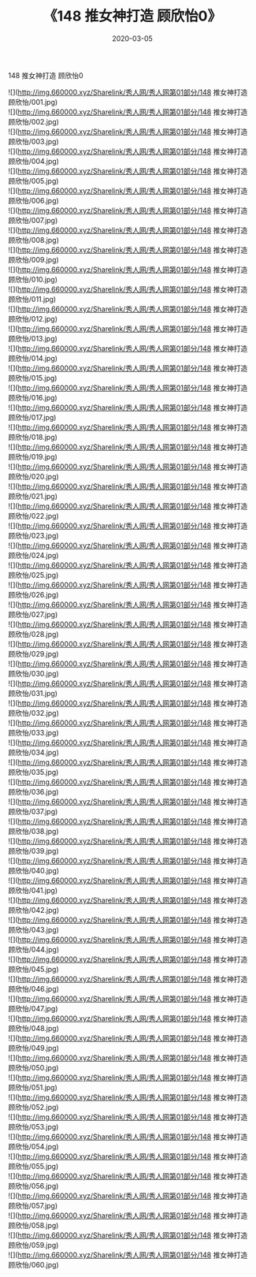 ﻿---
layout: post
title:  《148 推女神打造 顾欣怡0》
date:   2020-03-05
img: http://img.660000.xyz/Sharelink/秀人网/秀人网第01部分/148 推女神打造 顾欣怡0/000.jpg
categories: [美女, 清纯, 唯美]
---

148 推女神打造 顾欣怡0

  ![](http://img.660000.xyz/Sharelink/秀人网/秀人网第01部分/148 推女神打造 顾欣怡/001.jpg) <br> ![](http://img.660000.xyz/Sharelink/秀人网/秀人网第01部分/148 推女神打造 顾欣怡/002.jpg) <br> ![](http://img.660000.xyz/Sharelink/秀人网/秀人网第01部分/148 推女神打造 顾欣怡/003.jpg) <br> ![](http://img.660000.xyz/Sharelink/秀人网/秀人网第01部分/148 推女神打造 顾欣怡/004.jpg) <br> ![](http://img.660000.xyz/Sharelink/秀人网/秀人网第01部分/148 推女神打造 顾欣怡/005.jpg) <br> ![](http://img.660000.xyz/Sharelink/秀人网/秀人网第01部分/148 推女神打造 顾欣怡/006.jpg) <br> ![](http://img.660000.xyz/Sharelink/秀人网/秀人网第01部分/148 推女神打造 顾欣怡/007.jpg) <br> ![](http://img.660000.xyz/Sharelink/秀人网/秀人网第01部分/148 推女神打造 顾欣怡/008.jpg) <br> ![](http://img.660000.xyz/Sharelink/秀人网/秀人网第01部分/148 推女神打造 顾欣怡/009.jpg) <br> ![](http://img.660000.xyz/Sharelink/秀人网/秀人网第01部分/148 推女神打造 顾欣怡/010.jpg) <br> ![](http://img.660000.xyz/Sharelink/秀人网/秀人网第01部分/148 推女神打造 顾欣怡/011.jpg) <br> ![](http://img.660000.xyz/Sharelink/秀人网/秀人网第01部分/148 推女神打造 顾欣怡/012.jpg) <br> ![](http://img.660000.xyz/Sharelink/秀人网/秀人网第01部分/148 推女神打造 顾欣怡/013.jpg) <br> ![](http://img.660000.xyz/Sharelink/秀人网/秀人网第01部分/148 推女神打造 顾欣怡/014.jpg) <br> ![](http://img.660000.xyz/Sharelink/秀人网/秀人网第01部分/148 推女神打造 顾欣怡/015.jpg) <br> ![](http://img.660000.xyz/Sharelink/秀人网/秀人网第01部分/148 推女神打造 顾欣怡/016.jpg) <br> ![](http://img.660000.xyz/Sharelink/秀人网/秀人网第01部分/148 推女神打造 顾欣怡/017.jpg) <br> ![](http://img.660000.xyz/Sharelink/秀人网/秀人网第01部分/148 推女神打造 顾欣怡/018.jpg) <br> ![](http://img.660000.xyz/Sharelink/秀人网/秀人网第01部分/148 推女神打造 顾欣怡/019.jpg) <br> ![](http://img.660000.xyz/Sharelink/秀人网/秀人网第01部分/148 推女神打造 顾欣怡/020.jpg) <br> ![](http://img.660000.xyz/Sharelink/秀人网/秀人网第01部分/148 推女神打造 顾欣怡/021.jpg) <br> ![](http://img.660000.xyz/Sharelink/秀人网/秀人网第01部分/148 推女神打造 顾欣怡/022.jpg) <br> ![](http://img.660000.xyz/Sharelink/秀人网/秀人网第01部分/148 推女神打造 顾欣怡/023.jpg) <br> ![](http://img.660000.xyz/Sharelink/秀人网/秀人网第01部分/148 推女神打造 顾欣怡/024.jpg) <br> ![](http://img.660000.xyz/Sharelink/秀人网/秀人网第01部分/148 推女神打造 顾欣怡/025.jpg) <br> ![](http://img.660000.xyz/Sharelink/秀人网/秀人网第01部分/148 推女神打造 顾欣怡/026.jpg) <br> ![](http://img.660000.xyz/Sharelink/秀人网/秀人网第01部分/148 推女神打造 顾欣怡/027.jpg) <br> ![](http://img.660000.xyz/Sharelink/秀人网/秀人网第01部分/148 推女神打造 顾欣怡/028.jpg) <br> ![](http://img.660000.xyz/Sharelink/秀人网/秀人网第01部分/148 推女神打造 顾欣怡/029.jpg) <br> ![](http://img.660000.xyz/Sharelink/秀人网/秀人网第01部分/148 推女神打造 顾欣怡/030.jpg) <br> ![](http://img.660000.xyz/Sharelink/秀人网/秀人网第01部分/148 推女神打造 顾欣怡/031.jpg) <br> ![](http://img.660000.xyz/Sharelink/秀人网/秀人网第01部分/148 推女神打造 顾欣怡/032.jpg) <br> ![](http://img.660000.xyz/Sharelink/秀人网/秀人网第01部分/148 推女神打造 顾欣怡/033.jpg) <br> ![](http://img.660000.xyz/Sharelink/秀人网/秀人网第01部分/148 推女神打造 顾欣怡/034.jpg) <br> ![](http://img.660000.xyz/Sharelink/秀人网/秀人网第01部分/148 推女神打造 顾欣怡/035.jpg) <br> ![](http://img.660000.xyz/Sharelink/秀人网/秀人网第01部分/148 推女神打造 顾欣怡/036.jpg) <br> ![](http://img.660000.xyz/Sharelink/秀人网/秀人网第01部分/148 推女神打造 顾欣怡/037.jpg) <br> ![](http://img.660000.xyz/Sharelink/秀人网/秀人网第01部分/148 推女神打造 顾欣怡/038.jpg) <br> ![](http://img.660000.xyz/Sharelink/秀人网/秀人网第01部分/148 推女神打造 顾欣怡/039.jpg) <br> ![](http://img.660000.xyz/Sharelink/秀人网/秀人网第01部分/148 推女神打造 顾欣怡/040.jpg) <br> ![](http://img.660000.xyz/Sharelink/秀人网/秀人网第01部分/148 推女神打造 顾欣怡/041.jpg) <br> ![](http://img.660000.xyz/Sharelink/秀人网/秀人网第01部分/148 推女神打造 顾欣怡/042.jpg) <br> ![](http://img.660000.xyz/Sharelink/秀人网/秀人网第01部分/148 推女神打造 顾欣怡/043.jpg) <br> ![](http://img.660000.xyz/Sharelink/秀人网/秀人网第01部分/148 推女神打造 顾欣怡/044.jpg) <br> ![](http://img.660000.xyz/Sharelink/秀人网/秀人网第01部分/148 推女神打造 顾欣怡/045.jpg) <br> ![](http://img.660000.xyz/Sharelink/秀人网/秀人网第01部分/148 推女神打造 顾欣怡/046.jpg) <br> ![](http://img.660000.xyz/Sharelink/秀人网/秀人网第01部分/148 推女神打造 顾欣怡/047.jpg) <br> ![](http://img.660000.xyz/Sharelink/秀人网/秀人网第01部分/148 推女神打造 顾欣怡/048.jpg) <br> ![](http://img.660000.xyz/Sharelink/秀人网/秀人网第01部分/148 推女神打造 顾欣怡/049.jpg) <br> ![](http://img.660000.xyz/Sharelink/秀人网/秀人网第01部分/148 推女神打造 顾欣怡/050.jpg) <br> ![](http://img.660000.xyz/Sharelink/秀人网/秀人网第01部分/148 推女神打造 顾欣怡/051.jpg) <br> ![](http://img.660000.xyz/Sharelink/秀人网/秀人网第01部分/148 推女神打造 顾欣怡/052.jpg) <br> ![](http://img.660000.xyz/Sharelink/秀人网/秀人网第01部分/148 推女神打造 顾欣怡/053.jpg) <br> ![](http://img.660000.xyz/Sharelink/秀人网/秀人网第01部分/148 推女神打造 顾欣怡/054.jpg) <br> ![](http://img.660000.xyz/Sharelink/秀人网/秀人网第01部分/148 推女神打造 顾欣怡/055.jpg) <br> ![](http://img.660000.xyz/Sharelink/秀人网/秀人网第01部分/148 推女神打造 顾欣怡/056.jpg) <br> ![](http://img.660000.xyz/Sharelink/秀人网/秀人网第01部分/148 推女神打造 顾欣怡/057.jpg) <br> ![](http://img.660000.xyz/Sharelink/秀人网/秀人网第01部分/148 推女神打造 顾欣怡/058.jpg) <br> ![](http://img.660000.xyz/Sharelink/秀人网/秀人网第01部分/148 推女神打造 顾欣怡/059.jpg) <br> ![](http://img.660000.xyz/Sharelink/秀人网/秀人网第01部分/148 推女神打造 顾欣怡/060.jpg) <br>